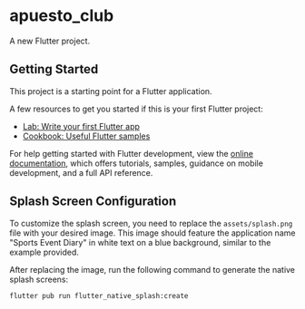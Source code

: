 # apuesto_club

A new Flutter project.

## Getting Started

This project is a starting point for a Flutter application.

A few resources to get you started if this is your first Flutter project:

- [Lab: Write your first Flutter app](https://docs.flutter.dev/get-started/codelab)
- [Cookbook: Useful Flutter samples](https://docs.flutter.dev/cookbook)

For help getting started with Flutter development, view the
[online documentation](https://docs.flutter.dev/), which offers tutorials,
samples, guidance on mobile development, and a full API reference.

## Splash Screen Configuration

To customize the splash screen, you need to replace the `assets/splash.png` file with your desired image. This image should feature the application name "Sports Event Diary" in white text on a blue background, similar to the example provided.

After replacing the image, run the following command to generate the native splash screens:

```bash
flutter pub run flutter_native_splash:create
```
